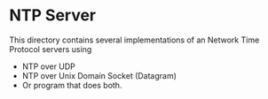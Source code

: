 # NTP Server
This directory contains several implementations of an Network Time Protocol servers using 
- NTP over UDP
- NTP over Unix Domain Socket (Datagram)
- Or program that does both.